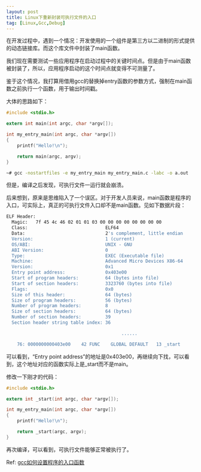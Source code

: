 ```yaml
---
layout: post
title: Linux下重新封装可执行文件的入口
tag: [Linux,Gcc,Debug]
---
```



在开发过程中，遇到一个情况：开发使用的一个组件是第三方以二进制的形式提供的动态链接库。而这个库文件中封装了main函数。

我们现在需要测试一些应用程序在启动过程中的关键时间点。但是由于main函数被封装了，所以，应用程序启动的这个时间点就变得不可测量了。

鉴于这个情况，我打算用借用gcc的替换掉entry函数的参数方式，强制在main函数之前执行一个函数，用于输出时间戳。

大体的思路如下：

```c
#include <stdio.h>

extern int main(int argc, char *argv[]);

int my_entry_main(int argc, char *argv[])
{
	printf("Hello!\n");

	return main(argc, argv);
}
```

```bash
~# gcc -nostartfiles -e my_entry_main my_entry_main.c -labc -o a.out
```

但是，编译之后发现，可执行文件一运行就会崩溃。



后来想到，原来是思维陷入了一个误区。对于开发人员来说，main函数是程序的入口，可实际上，真正的可执行文件入口却不是main函数。见如下数据片段：

```bash
ELF Header:
  Magic:   7f 45 4c 46 02 01 01 03 00 00 00 00 00 00 00 00
  Class:                             ELF64
  Data:                              2's complement, little endian
  Version:                           1 (current)
  OS/ABI:                            UNIX - GNU
  ABI Version:                       0
  Type:                              EXEC (Executable file)
  Machine:                           Advanced Micro Devices X86-64
  Version:                           0x1
  Entry point address:               0x403e00
  Start of program headers:          64 (bytes into file)
  Start of section headers:          3323760 (bytes into file)
  Flags:                             0x0
  Size of this header:               64 (bytes)
  Size of program headers:           56 (bytes)
  Number of program headers:         8
  Size of section headers:           64 (bytes)
  Number of section headers:         39
  Section header string table index: 36

                                           ......

    76: 0000000000403e00    42 FUNC    GLOBAL DEFAULT   13 _start
```

可以看到，“Entry point address”的地址是0x403e00，再继续向下找，可以看到，这个地址对应的函数实际上是_start而不是main。



修改一下刚才的代码：

```c
#include <stdio.h>

extern int _start(int argc, char *argv[]);

int my_entry_main(int argc, char *argv[])
{
	printf("Hello!\n");

	return _start(argc, argv);
}

```

再次编译，可以看到，可执行文件能够正常被执行了。



Ref: [gcc如何设置程序的入口函数](https://blog.csdn.net/hnyzyty/article/details/45776275)
